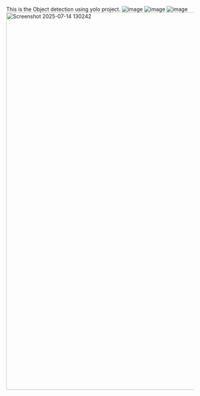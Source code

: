 This is the Object detection using yolo project.
![image](https://github.com/user-attachments/assets/33496d2c-aa5c-41bb-a642-54eead39892d)
![image](https://github.com/user-attachments/assets/fd28d2d9-a35c-45fb-95f3-e89471c130c6)
![image](https://github.com/user-attachments/assets/bea86f31-ca29-4753-b394-91090a767988)
<img width="1911" height="1011" alt="Screenshot 2025-07-14 130242" src="https://github.com/user-attachments/assets/c3c4b728-b4cc-4ca0-aad7-67e40f331794" />


